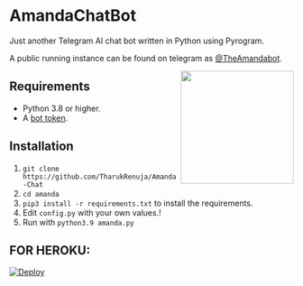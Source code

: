 # AmandaChatBot
Just another Telegram AI chat bot written in Python using Pyrogram.

A public running instance can be found on telegram as [@TheAmandabot](https://t.me/TheAmandabot).

<img src="https://telegra.ph/file/e530915f31b82f0f35c34.jpg" width="200" align="right">

## Requirements

- Python 3.8 or higher.
- A [bot token](//t.me/botfather).


## Installation

1. `git clone https://github.com/TharukRenuja/Amanda-Chat`
2. `cd amanda`
3. `pip3 install -r requirements.txt` to install the requirements.
4. Edit `config.py` with your own values.!
5. Run with `python3.9 amanda.py`


## FOR HEROKU:
[![Deploy](https://www.herokucdn.com/deploy/button.svg)](https://heroku.com/deploy?template=https://github.com/TharukRenuja/Amanda-Chat)

